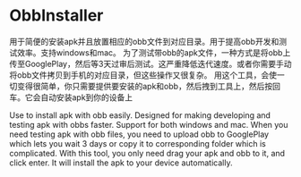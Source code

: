 # ObbInstaller

用于简便的安装apk并且放置相应的obb文件到对应目录。用于提高obb开发和测试效率。支持windows和mac。
为了测试带obb的apk文件，一种方式是将obb上传至GooglePlay，然后等3天过审后测试。这严重降低迭代速度。或者你需要手动将obb文件拷贝到手机的对应目录，但这些操作又很复杂。
用这个工具，会使一切变得很简单，你只需要提供要安装的apk和obb，然后拽到工具上，然后按回车。它会自动安装apk到你的设备上

Use to install apk with obb easily. Designed for making developing and testing apk with obbs faster. Support for both windows and mac.
When you need testing apk with obb files, you need to upload obb to GooglePlay which lets you wait 3 days or copy it to corresponding folder which is complicated.
With this tool, you only need drag your apk and obb to it, and click enter. It will install the apk to your device automatically.


